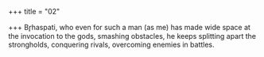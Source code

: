 +++
title = "02"

+++
Br̥haspati, who even for such a man (as me) has made wide space at the  invocation to the gods,
smashing obstacles, he keeps splitting apart the strongholds, conquering  rivals, overcoming enemies in battles.